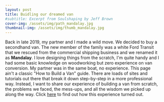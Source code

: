 ```yaml
---
layout: post
title: Buidling our dreamed van
#subtitle: Excerpt from Soulshaping by Jeff Brown
cover-img: /assets/img/path_mandalay.jpg
thumbnail-img: /assets/img/thumb_mandalay.jpg
---
```

Back in late 2019, my partner and I made a wild move. We decided to buy a secondhand van. The new member of the family was a white Ford Transit that we rescued from the commercial shipping business and we renamed it as **Mandalay**. I love designing things from the scratch, I'm quite handy and I had some basic knowledge on woodworking but zero experience on van conversion. My partner was in the same boat, no experience. This page ain't a classic "How to Build a Van" guide. There are loads of sites and tutorials out there that break it down step-by-step in a more professional way. Instead, I want to share our experience of building a van from scratch, the problems we faced, the mess-ups, and all the wisdom we picked up along the way. Click [here](../Mandalay) to find out how this experience turned out.
